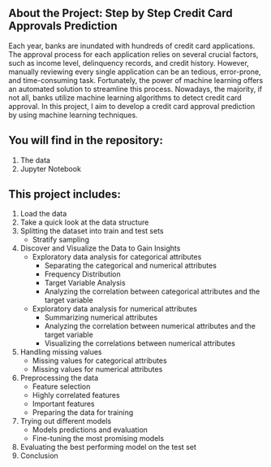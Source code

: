 ## About the Project: Step by Step Credit Card Approvals Prediction

Each year, banks are inundated with hundreds of credit card applications. The approval process for each application relies on several crucial factors, such as income level, delinquency records, and credit history. However, manually reviewing every single application can be an tedious, error-prone, and time-consuming task. Fortunately, the power of machine learning offers an automated solution to streamline this process. Nowadays, the majority, if not all, banks utilize machine learning algorithms to detect credit card approval. In this project, I aim to develop a credit card approval prediction by using machine learning techniques.


## You will find in the repository: 
1. The data 
2. Jupyter Notebook 

## This project includes:
1. Load the data
2. Take a quick look at the data structure
3. Splitting the dataset into train and test sets
    * Stratify sampling
4. Discover and Visualize the Data to Gain Insights
   * Exploratory data analysis for categorical attributes
       * Separating the categorical and numerical attributes
       * Frequency Distribution
       * Target Variable Analysis
       * Analyzing the correlation between categorical attributes and the target variable
   *  Exploratory data analysis for numerical attributes
      * Summarizing numerical attributes
      * Analyzing the correlation between numerical attributes and the target variable
      * Visualizing the correlations between numerical attributes
5. Handling missing values
   * Missing values for categorical attributes
   * Missing values for numerical attributes
6. Preprocessing the data
   * Feature selection
   * Highly correlated features
   * Important features
   * Preparing the data for training
7. Trying out different models
   * Models predictions and evaluation
   * Fine-tuning the most promising models
8. Evaluating the best performing model on the test set
9. Conclusion

